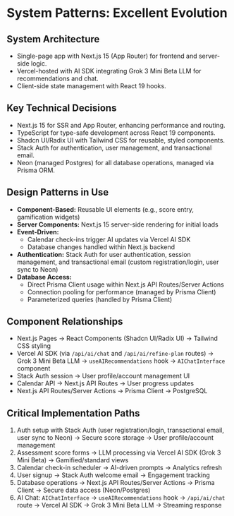 # System Patterns: Excellent Evolution

## System Architecture
- Single-page app with Next.js 15 (App Router) for frontend and server-side logic.
- Vercel-hosted with AI SDK integrating Grok 3 Mini Beta LLM for recommendations and chat.
- Client-side state management with React 19 hooks.

## Key Technical Decisions
- Next.js 15 for SSR and App Router, enhancing performance and routing.
- TypeScript for type-safe development across React 19 components.
- Shadcn UI/Radix UI with Tailwind CSS for reusable, styled components.
- Stack Auth for authentication, user management, and transactional email.
- Neon (managed Postgres) for all database operations, managed via Prisma ORM.

## Design Patterns in Use
- **Component-Based:** Reusable UI elements (e.g., score entry, gamification widgets)
- **Server Components:** Next.js 15 server-side rendering for initial loads
- **Event-Driven:**
  - Calendar check-ins trigger AI updates via Vercel AI SDK
  - Database changes handled within Next.js backend
- **Authentication:** Stack Auth for user authentication, session management, and transactional email (custom registration/login, user sync to Neon)
- **Database Access:**
  - Direct Prisma Client usage within Next.js API Routes/Server Actions
  - Connection pooling for performance (managed by Prisma Client)
  - Parameterized queries (handled by Prisma Client)

## Component Relationships
- Next.js Pages → React Components (Shadcn UI/Radix UI) → Tailwind CSS styling
- Vercel AI SDK (via `/api/ai/chat` and `/api/ai/refine-plan` routes) → Grok 3 Mini Beta LLM → `useAIRecommendations` hook → `AIChatInterface` component
- Stack Auth session → User profile/account management UI
- Calendar API → Next.js API Routes → User progress updates
- Next.js API Routes/Server Actions → Prisma Client → PostgreSQL

## Critical Implementation Paths
1. Auth setup with Stack Auth (user registration/login, transactional email, user sync to Neon) → Secure score storage → User profile/account management
2. Assessment score forms → LLM processing via Vercel AI SDK (Grok 3 Mini Beta) → Gamified/standard views
3. Calendar check-in scheduler → AI-driven prompts → Analytics refresh
4. User signup → Stack Auth welcome email → Engagement tracking
5. Database operations → Next.js API Routes/Server Actions → Prisma Client → Secure data access (Neon/Postgres)
6. AI Chat: `AIChatInterface` → `useAIRecommendations` hook → `/api/ai/chat` route → Vercel AI SDK → Grok 3 Mini Beta LLM → Streaming response